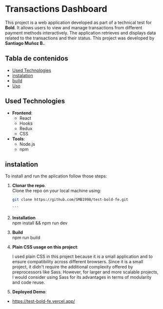 # Transactions Dashboard

This project is a web application developed as part of a technical test for **Bold**. It allows users to view and manage transactions from different payment methods interactively. The application retrieves and displays data related to the transactions and their status. This project was developed by **Santiago Muñoz B.**.

## Tabla de contenidos

- [Used Technologies](#used-technologies)
- [instalation](#instalation)
- [build](#build)
- [Uso](#uso)

## Used Technologies

- **Frontend**:
  - React
  - Hooks
  - Redux
  - CSS
- **Tools**:
  - Node.js
  - npm

## instalation

To install and run the aplication follow those steps:

1. **Clonar the repo**.  
    Clone the repo on your local machine using:

   ````bash
   git clone https://github.com/SMB1998/test-bold-fe.git

   ```

   ````

1. **Installation**  
   npm install &&
   npm run dev

1. **Build**  
   npm run build

1. **Plain CSS usage on this project**:

   I used plain CSS in this project because it is a small application and to ensure compatibility across different browsers. Since it is a small project, it didn't require the additional complexity offered by preprocessors like Sass. However, for larger and more scalable projects, I would consider using Sass for its advantages in terms of modularity and code reuse.

1. **Deployed Demo**:

- https://test-bold-fe.vercel.app/
